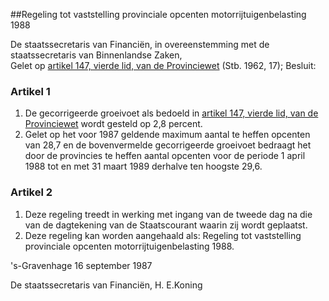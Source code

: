<meta http-equiv='Content-Type' content='text/html; charset=utf-8' />

##Regeling tot vaststelling provinciale opcenten motorrijtuigenbelasting 1988

De staatssecretaris van Financiën, in overeenstemming met de staatssecretaris van Binnenlandse Zaken,  
Gelet op [artikel 147, vierde lid, van de Provinciewet](../../../../../../../../../wet/provinciewet/BWBR0005645/README.md) (Stb. 1962, 17);
Besluit:    

### Artikel  1  

1.  De gecorrigeerde groeivoet als bedoeld in [artikel 147, vierde lid, van de Provinciewet](../../../../../../../../../wet/provinciewet/BWBR0005645/README.md) wordt gesteld op 2,8 percent.   
2.  Gelet op het voor 1987 geldende maximum aantal te heffen opcenten van 28,7 en de bovenvermelde gecorrigeerde groeivoet bedraagt het door de provincies te heffen aantal opcenten voor de periode 1 april 1988 tot en met 31 maart 1989 derhalve ten hoogste 29,6.   

### Artikel  2  

1.  Deze regeling treedt in werking met ingang van de tweede dag na die van de dagtekening van de Staatscourant waarin zij wordt geplaatst.   
2.  Deze regeling kan worden aangehaald als: Regeling tot vaststelling provinciale opcenten motorrijtuigenbelasting 1988.   

's-Gravenhage 
16 september 1987    

De 
staatssecretaris van Financiën, 
H. E.Koning    
